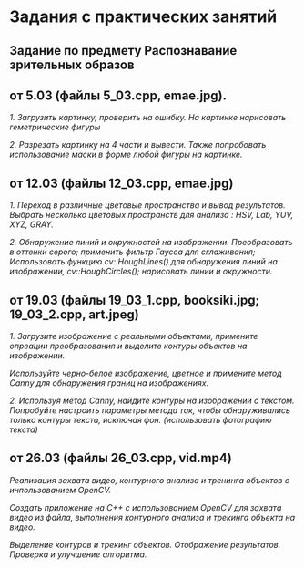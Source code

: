 # Задания с практических занятий 

## Задание по предмету Распознавание зрительных образов 
## от 5.03 (файлы 5_03.cpp, emae.jpg).

*1. Загрузить картинку, проверить на ошибку. На картинке нарисовать геметрические фигуры*

*2. Разрезать картинку на 4 части и вывести. Также попробовать использование маски в форме любой фигуры на картинке.*

## от 12.03 (файлы 12_03.cpp, emae.jpg)

*1. Переход в различные цветовые пространства и вывод результатов. Выбрать несколько цветовых пространств для анализа : HSV, Lab, YUV, XYZ, GRAY.*

*2. Обнаружение линий и окружностей на изображении. Преобразовать в оттенки серого; применить фильтр Гаусса для сглаживания; Использовать функцию cv::HoughLines() для обнаружения линий на изображении, cv::HoughCircles(); нарисовать линии и окружности.*

## от 19.03 (файлы 19_03_1.cpp, booksiki.jpg; 19_03_2.cpp, art.jpeg)

*1. Загрузите изображение с реальными объектами, примените опреации преобразования и выделите контуры объектов на изображении.*

*Используйте черно-белое изображение, цветное и примените метод Canny для обнаружения границ на изображениях.*

*2. Используя метод Canny, найдите контуры на изображении с текстом. Попробуйте настроить параметры метода так, чтобы обнаруживались только контуры текста, исключая фон. (использовать фотографию текста)*

## от 26.03 (файлы 26_03.cpp, vid.mp4)

*Реализация захвата видео, контурного анализа и тренинга объектов с инпользованием OpenCV.*

*Создать приложение на C++ с использованием OpenCV для захвата видео из файла, выполнения контурного анализа и трекинга объекта на видео.*

*Выделение контуров и трекинг объектов. Отображение результатов. Проверка и улучшение алгоритма.*
